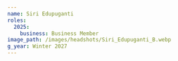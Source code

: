 ```yaml
---
name: Siri Edupuganti
roles:
  2025:
    business: Business Member
image_path: /images/headshots/Siri_Edupuganti_B.webp
g_year: Winter 2027
---
```

